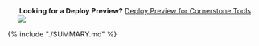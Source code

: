 <div class='row'>
	<div class='column' style='text-align: right; padding: 0 20px'>
		<strong>Looking for a Deploy Preview?</strong>
		<a href="https://tools.cornerstonejs.org/examples/">Deploy Preview for Cornerstone Tools</a>
	</div>
	<div class='column' style='text-align: left; padding: 0 20px'>
		<a href="https://www.netlify.com">
		  <img src="https://www.netlify.com/img/global/badges/netlify-color-bg.svg"/>
		</a>
	</div>
</div>

{% include "./SUMMARY.md" %}
